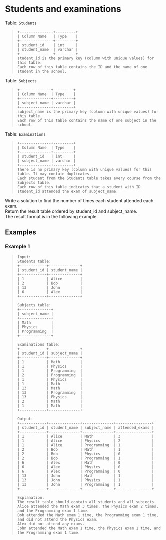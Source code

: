 # Students and examinations

Table: `Students`
> ```
> +---------------+---------+
> | Column Name   | Type    |
> +---------------+---------+
> | student_id    | int     |
> | student_name  | varchar |
> +---------------+---------+
> student_id is the primary key (column with unique values) for this table.
> Each row of this table contains the ID and the name of one student in the school.
> ```

Table: `Subjects`
> ```
> +--------------+---------+
> | Column Name  | Type    |
> +--------------+---------+
> | subject_name | varchar |
> +--------------+---------+
> subject_name is the primary key (column with unique values) for this table.
> Each row of this table contains the name of one subject in the school.
> ```

Table: `Examinations`
> ```
> +--------------+---------+
> | Column Name  | Type    |
> +--------------+---------+
> | student_id   | int     |
> | subject_name | varchar |
> +--------------+---------+
> There is no primary key (column with unique values) for this table. It may contain duplicates.
> Each student from the Students table takes every course from the Subjects table.
> Each row of this table indicates that a student with ID student_id attended the exam of subject_name.
> ```

Write a solution to find the number of times each student attended each exam.  
Return the result table ordered by student_id and subject_name.  
The result format is in the following example.

## Examples
### Example 1
> ```
> Input: 
> Students table:
> +------------+--------------+
> | student_id | student_name |
> +------------+--------------+
> | 1          | Alice        |
> | 2          | Bob          |
> | 13         | John         |
> | 6          | Alex         |
> +------------+--------------+
> 
> Subjects table:
> +--------------+
> | subject_name |
> +--------------+
> | Math         |
> | Physics      |
> | Programming  |
> +--------------+
> 
> Examinations table:
> +------------+--------------+
> | student_id | subject_name |
> +------------+--------------+
> | 1          | Math         |
> | 1          | Physics      |
> | 1          | Programming  |
> | 2          | Programming  |
> | 1          | Physics      |
> | 1          | Math         |
> | 13         | Math         |
> | 13         | Programming  |
> | 13         | Physics      |
> | 2          | Math         |
> | 1          | Math         |
> +------------+--------------+
> 
> Output: 
> +------------+--------------+--------------+----------------+
> | student_id | student_name | subject_name | attended_exams |
> +------------+--------------+--------------+----------------+
> | 1          | Alice        | Math         | 3              |
> | 1          | Alice        | Physics      | 2              |
> | 1          | Alice        | Programming  | 1              |
> | 2          | Bob          | Math         | 1              |
> | 2          | Bob          | Physics      | 0              |
> | 2          | Bob          | Programming  | 1              |
> | 6          | Alex         | Math         | 0              |
> | 6          | Alex         | Physics      | 0              |
> | 6          | Alex         | Programming  | 0              |
> | 13         | John         | Math         | 1              |
> | 13         | John         | Physics      | 1              |
> | 13         | John         | Programming  | 1              |
> +------------+--------------+--------------+----------------+
> 
> Explanation: 
> The result table should contain all students and all subjects.
> Alice attended the Math exam 3 times, the Physics exam 2 times, and the Programming exam 1 time.
> Bob attended the Math exam 1 time, the Programming exam 1 time, and did not attend the Physics exam.
> Alex did not attend any exams.
> John attended the Math exam 1 time, the Physics exam 1 time, and the Programming exam 1 time.
> ```